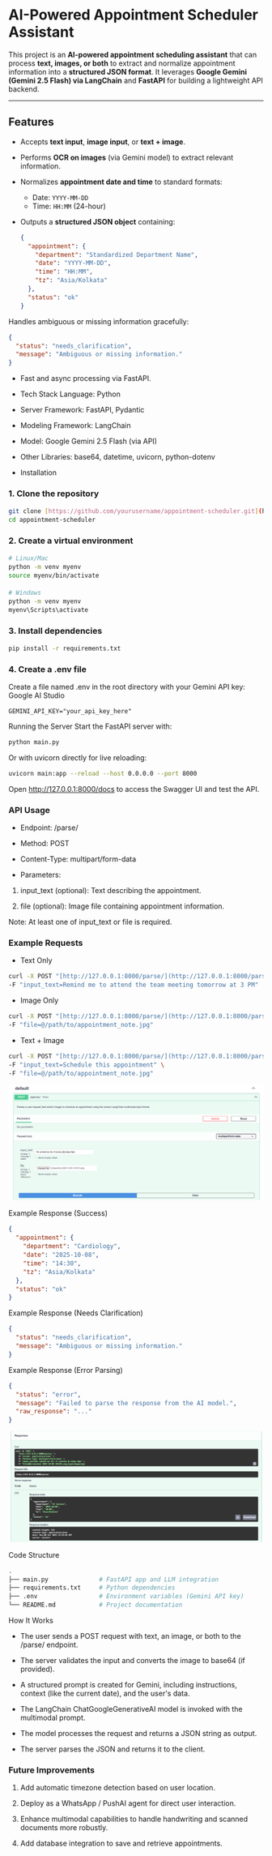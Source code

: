 # AI-Powered Appointment Scheduler Assistant

This project is an **AI-powered appointment scheduling assistant** that can process **text, images, or both** to extract and normalize appointment information into a **structured JSON format**. It leverages **Google Gemini (Gemini 2.5 Flash) via LangChain** and **FastAPI** for building a lightweight API backend.

---

## Features

- Accepts **text input**, **image input**, or **text + image**.
- Performs **OCR on images** (via Gemini model) to extract relevant information.
- Normalizes **appointment date and time** to standard formats:
  - Date: `YYYY-MM-DD`
  - Time: `HH:MM` (24-hour)
- Outputs a **structured JSON object** containing:

  ```json
  {
    "appointment": {
      "department": "Standardized Department Name",
      "date": "YYYY-MM-DD",
      "time": "HH:MM",
      "tz": "Asia/Kolkata"
    },
    "status": "ok"
  }
Handles ambiguous or missing information gracefully:


```json
{
  "status": "needs_clarification",
  "message": "Ambiguous or missing information."
}
```

- Fast and async processing via FastAPI.

- Tech Stack
Language: Python

- Server Framework: FastAPI, Pydantic

- Modeling Framework: LangChain

- Model: Google Gemini 2.5 Flash (via API)

- Other Libraries: base64, datetime, uvicorn, python-dotenv

- Installation
### 1. Clone the repository

```bash
git clone [https://github.com/yourusername/appointment-scheduler.git](https://github.com/yourusername/appointment-scheduler.git)
cd appointment-scheduler
```

### 2. Create a virtual environment

```bash
# Linux/Mac
python -m venv myenv
source myenv/bin/activate

# Windows
python -m venv myenv
myenv\Scripts\activate
```

### 3. Install dependencies
```bash
pip install -r requirements.txt
```

### 4. Create a .env file
Create a file named .env in the root directory with your Gemini API key: Google AI Studio

```code
GEMINI_API_KEY="your_api_key_here"
```
Running the Server
Start the FastAPI server with:

```bash
python main.py
```
Or with uvicorn directly for live reloading:

```bash
uvicorn main:app --reload --host 0.0.0.0 --port 8000
```

Open http://127.0.0.1:8000/docs to access the Swagger UI and test the API.

### API Usage
- Endpoint: /parse/

- Method: POST

- Content-Type: multipart/form-data

- Parameters:

1. input_text (optional): Text describing the appointment.

2. file (optional): Image file containing appointment information.

Note: At least one of input_text or file is required.

### Example Requests

- Text Only
```bash
curl -X POST "[http://127.0.0.1:8000/parse/](http://127.0.0.1:8000/parse/)" \
-F "input_text=Remind me to attend the team meeting tomorrow at 3 PM"
```

- Image Only
```bash
curl -X POST "[http://127.0.0.1:8000/parse/](http://127.0.0.1:8000/parse/)" \
-F "file=@/path/to/appointment_note.jpg"
```

- Text + Image

```bash
curl -X POST "[http://127.0.0.1:8000/parse/](http://127.0.0.1:8000/parse/)" \
-F "input_text=Schedule this appointment" \
-F "file=@/path/to/appointment_note.jpg"
```

![Request](./image/request.png)

Example Response (Success)
```json
{
  "appointment": {
    "department": "Cardiology",
    "date": "2025-10-08",
    "time": "14:30",
    "tz": "Asia/Kolkata"
  },
  "status": "ok"
}
```

Example Response (Needs Clarification)

```json
{
  "status": "needs_clarification",
  "message": "Ambiguous or missing information."
}
```
Example Response (Error Parsing)

```json
{
  "status": "error",
  "message": "Failed to parse the response from the AI model.",
  "raw_response": "..."
}
```

![Response](./image/response.png)


Code Structure
```bash
.
├── main.py              # FastAPI app and LLM integration
├── requirements.txt     # Python dependencies
├── .env                 # Environment variables (Gemini API key)
└── README.md            # Project documentation
```

How It Works
- The user sends a POST request with text, an image, or both to the /parse/ endpoint.

- The server validates the input and converts the image to base64 (if provided).

- A structured prompt is created for Gemini, including instructions, context (like the current date), and the user's data.

- The LangChain ChatGoogleGenerativeAI model is invoked with the multimodal prompt.

- The model processes the request and returns a JSON string as output.

- The server parses the JSON and returns it to the client.

### Future Improvements
1. Add automatic timezone detection based on user location.

2. Deploy as a WhatsApp / PushAI agent for direct user interaction.

3. Enhance multimodal capabilities to handle handwriting and scanned documents more robustly.

4. Add database integration to save and retrieve appointments.